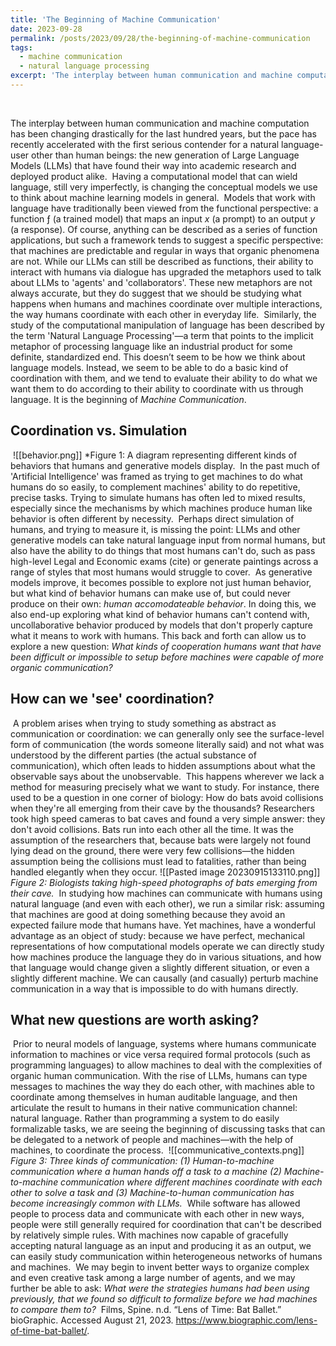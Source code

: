```yaml
---
title: 'The Beginning of Machine Communication'
date: 2023-09-28
permalink: /posts/2023/09/28/the-beginning-of-machine-communication
tags:
  - machine communication
  - natural language processing
excerpt: 'The interplay between human communication and machine computation has been changing drastically for the last hundred years, but the pace has recently accelerated with the first serious contender for a natural language-user other than human beings: the new generation of Large Language Models (LLMs) that have found their way into academic research and deployed product alike.'
---
```

​
<!-- TODO/@ari -->

The interplay between human communication and machine computation has been changing drastically for the last hundred years, but the pace has recently accelerated with the first serious contender for a natural language-user other than human beings: the new generation of Large Language Models (LLMs) that have found their way into academic research and deployed product alike.
​
Having a computational model that can wield language, still very imperfectly, is changing the conceptual models we use to think about machine learning models in general.
​
Models that work with language have traditionally been viewed from the functional perspective: a function ƒ (a trained model) that maps an input _x_ (a prompt) to an output _y_ (a response). Of course, anything can be described as a series of function applications, but such a framework tends to suggest a specific perspective: that machines are predictable and regular in ways that organic phenomena are not. While our LLMs can still be described as functions, their ability to interact with humans via dialogue has upgraded the metaphors used to talk about LLMs to 'agents' and 'collaborators'. These new metaphors are not always accurate, but they do suggest that we should be studying what happens when humans and machines coordinate over multiple interactions, the way humans coordinate with each other in everyday life.
​
Similarly, the study of the computational manipulation of language has been described by the term 'Natural Language Processing'—a term that points to the implicit metaphor of processing language like an industrial product for some definite, standardized end. This doesn’t seem to be how we think about language models. Instead, we seem to be able to do a basic kind of coordination with them, and we tend to evaluate their ability to do what we want them to do according to their ability to coordinate with us through language. It is the beginning of *Machine Communication*.
​
## Coordination vs. Simulation
​
![[behavior.png]]
*Figure 1: A diagram representing different kinds of behaviors that humans and generative models display. 
​
In the past much of 'Artificial Intelligence' was framed as trying to get machines to do what humans do so easily, to complement machines' ability to do repetitive, precise tasks. Trying to simulate humans has often led to mixed results, especially since the mechanisms by which machines produce human like behavior is often different by necessity. 
​
Perhaps direct simulation of humans, and trying to measure it, is missing the point: LLMs and other generative models can take natural language input from normal humans, but also have the ability to do things that most humans can't do, such as pass high-level Legal and Economic exams (cite) or generate paintings across a range of styles that most humans would struggle to cover.
​
As generative models improve, it becomes possible to explore not just human behavior, but what kind of behavior humans can make use of, but could never produce on their own: *human accomodateable behavior*. In doing this, we also end-up exploring what kind of behavior humans can't contend with, uncollaborative behavior produced by models that don't properly capture what it means to work with humans. This back and forth can allow us to explore a new question: *What kinds of cooperation humans want that have been difficult or impossible to setup before machines were capable of more organic communication?*
​
## How can we 'see' coordination?
​
A problem arises when trying to study something as abstract as communication or coordination: we can generally only see the surface-level form of communication (the words someone literally said) and not what was understood by the different parties (the actual substance of communication), which often leads to hidden assumptions about what the observable says about the unobservable.
​
This happens wherever we lack a method for measuring precisely what we want to study. For instance, there used to be a question in one corner of biology: How do bats avoid collisions when they're all emerging from their cave by the thousands? Researchers took high speed cameras to bat caves and found a very simple answer: they don't avoid collisions. Bats run into each other all the time. It was the assumption of the researchers that, because bats were largely not found lying dead on the ground, there were very few collisions—the hidden assumption being the collisions must lead to fatalities, rather than being handled elegantly when they occur.
​
![[Pasted image 20230915133110.png]]
*Figure 2: Biologists taking high-speed photographs of bats emerging from their cave.*
​
In studying how machines can communicate with humans using natural language (and even with each other), we run a similar risk: assuming that machines are good at doing something because they avoid an expected failure mode that humans have. Yet machines, have a wonderful advantage as an object of study: because we have perfect, mechanical representations of how computational models operate we can directly study how machines produce the language they do in various situations, and how that language would change given a slightly different situation, or even a slightly different machine. We can causally (and casually) perturb machine communication in a way that is impossible to do with humans directly.
## What new questions are worth asking?
​
Prior to neural models of language, systems where humans communicate information to machines or vice versa required formal protocols (such as programming languages) to allow machines to deal with the complexities of organic human communication. With the rise of LLMs, humans can type messages to machines the way they do each other, with machines able to coordinate among themselves in human auditable language, and then articulate the result to humans in their native communication channel: natural language. Rather than programming a system to do easily formalizable tasks, we are seeing the beginning of discussing tasks that can be delegated to a network of people and machines—with the help of machines, to coordinate the process.
​
![[communicative_contexts.png]]
*Figure 3: Three kinds of communication: (1) Human-to-machine communication where a human hands off a task to a machine (2) Machine-to-machine communication where different machines coordinate with each other to solve a task and (3) Machine-to-human communication has become increasingly common with LLMs.*
​
While software has allowed people to process data and communicate with each other in new ways, people were still generally required for coordination that can't be described by relatively simple rules. With machines now capable of gracefully accepting natural language as an input and producing it as an output, we can easily study communication within heterogeneous networks of humans and machines.
​
We may begin to invent better ways to organize complex and even creative task among a large number of agents, and we may further be able to ask: *What were the strategies humans had been using previously, that we found so difficult to formalize before we had machines to compare them to?*
​
Films, Spine. n.d. “Lens of Time: Bat Ballet.” bioGraphic. Accessed August 21, 2023. https://www.biographic.com/lens-of-time-bat-ballet/.
